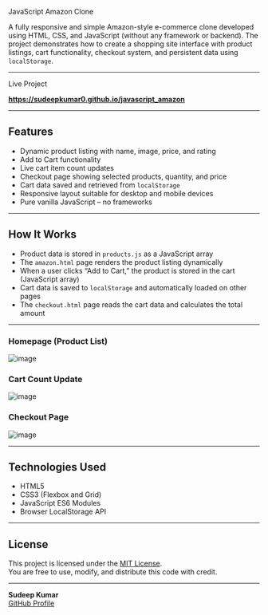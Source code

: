 JavaScript Amazon Clone

A fully responsive and simple Amazon-style e-commerce clone developed using HTML, CSS, and JavaScript (without any framework or backend). The project demonstrates how to create a shopping site interface with product listings, cart functionality, checkout system, and persistent data using `localStorage`.

---
Live Project

**https://sudeepkumar0.github.io/javascript_amazon**

---

##  Features

- Dynamic product listing with name, image, price, and rating
- Add to Cart functionality
- Live cart item count updates
- Checkout page showing selected products, quantity, and price
- Cart data saved and retrieved from `localStorage`
- Responsive layout suitable for desktop and mobile devices
- Pure vanilla JavaScript – no frameworks

---

## How It Works

- Product data is stored in `products.js` as a JavaScript array
- The `amazon.html` page renders the product listing dynamically
- When a user clicks “Add to Cart,” the product is stored in the cart (JavaScript array)
- Cart data is saved to `localStorage` and automatically loaded on other pages
- The `checkout.html` page reads the cart data and calculates the total amount

---
### Homepage (Product List)
![image](https://github.com/user-attachments/assets/9cd103f1-0d13-40de-8f0f-c884a797a883)

### Cart Count Update
![image](https://github.com/user-attachments/assets/e3018930-c877-4959-82ad-f9ec81857ac1)

### Checkout Page
![image](https://github.com/user-attachments/assets/d2365453-51b7-441a-b813-c7169659d373)

---

## Technologies Used

- HTML5
- CSS3 (Flexbox and Grid)
- JavaScript ES6 Modules
- Browser LocalStorage API

---

## License

This project is licensed under the [MIT License](https://opensource.org/licenses/MIT).  
You are free to use, modify, and distribute this code with credit.

---

**Sudeep Kumar**  
[GitHub Profile](https://github.com/Sudeepkumar0)
